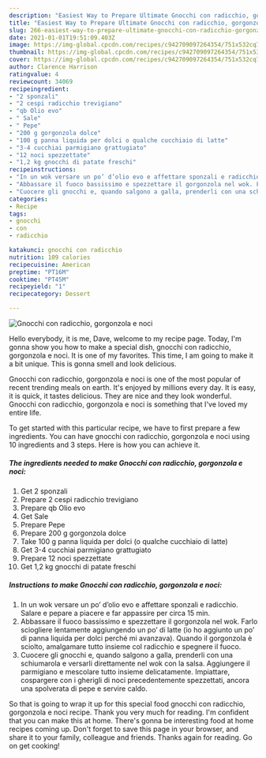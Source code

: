 ```yaml
---
description: "Easiest Way to Prepare Ultimate Gnocchi con radicchio, gorgonzola e noci"
title: "Easiest Way to Prepare Ultimate Gnocchi con radicchio, gorgonzola e noci"
slug: 266-easiest-way-to-prepare-ultimate-gnocchi-con-radicchio-gorgonzola-e-noci
date: 2021-01-01T19:51:09.403Z
image: https://img-global.cpcdn.com/recipes/c942709097264354/751x532cq70/gnocchi-con-radicchio-gorgonzola-e-noci-recipe-main-photo.jpg
thumbnail: https://img-global.cpcdn.com/recipes/c942709097264354/751x532cq70/gnocchi-con-radicchio-gorgonzola-e-noci-recipe-main-photo.jpg
cover: https://img-global.cpcdn.com/recipes/c942709097264354/751x532cq70/gnocchi-con-radicchio-gorgonzola-e-noci-recipe-main-photo.jpg
author: Clarence Harrison
ratingvalue: 4
reviewcount: 34069
recipeingredient:
- "2 sponzali"
- "2 cespi radicchio trevigiano"
- "qb Olio evo"
- " Sale"
- " Pepe"
- "200 g gorgonzola dolce"
- "100 g panna liquida per dolci o qualche cucchiaio di latte"
- "3-4 cucchiai parmigiano grattugiato"
- "12 noci spezzettate"
- "1,2 kg gnocchi di patate freschi"
recipeinstructions:
- "In un wok versare un po’ d’olio evo e affettare sponzali e radicchio. Salare e pepare a piacere e far appassire per circa 15 min."
- "Abbassare il fuoco bassissimo e spezzettare il gorgonzola nel wok. Farlo sciogliere lentamente aggiungendo un po’ di latte (io ho aggiunto un po’ di panna liquida per dolci perché mi avanzava). Quando il gorgonzola è sciolto, amalgamare tutto insieme col radicchio e spegnere il fuoco."
- "Cuocere gli gnocchi e, quando salgono a galla, prenderli con una schiumarola e versarli direttamente nel wok con la salsa. Aggiungere il parmigiano e mescolare tutto insieme delicatamente. Impiattare, cospargere con i gherigli di noci precedentemente spezzettati, ancora una spolverata di pepe e servire caldo."
categories:
- Recipe
tags:
- gnocchi
- con
- radicchio

katakunci: gnocchi con radicchio 
nutrition: 109 calories
recipecuisine: American
preptime: "PT16M"
cooktime: "PT45M"
recipeyield: "1"
recipecategory: Dessert

---
```



![Gnocchi con radicchio, gorgonzola e noci](https://img-global.cpcdn.com/recipes/c942709097264354/751x532cq70/gnocchi-con-radicchio-gorgonzola-e-noci-recipe-main-photo.jpg)

Hello everybody, it is me, Dave, welcome to my recipe page. Today, I'm gonna show you how to make a special dish, gnocchi con radicchio, gorgonzola e noci. It is one of my favorites. This time, I am going to make it a bit unique. This is gonna smell and look delicious.

Gnocchi con radicchio, gorgonzola e noci is one of the most popular of recent trending meals on earth. It's enjoyed by millions every day. It is easy, it is quick, it tastes delicious. They are nice and they look wonderful. Gnocchi con radicchio, gorgonzola e noci is something that I've loved my entire life.




To get started with this particular recipe, we have to first prepare a few ingredients. You can have gnocchi con radicchio, gorgonzola e noci using 10 ingredients and 3 steps. Here is how you can achieve it.

<!--inarticleads1-->

##### The ingredients needed to make Gnocchi con radicchio, gorgonzola e noci:

1. Get 2 sponzali
1. Prepare 2 cespi radicchio trevigiano
1. Prepare qb Olio evo
1. Get  Sale
1. Prepare  Pepe
1. Prepare 200 g gorgonzola dolce
1. Take 100 g panna liquida per dolci (o qualche cucchiaio di latte)
1. Get 3-4 cucchiai parmigiano grattugiato
1. Prepare 12 noci spezzettate
1. Get 1,2 kg gnocchi di patate freschi




<!--inarticleads2-->

##### Instructions to make Gnocchi con radicchio, gorgonzola e noci:

1. In un wok versare un po’ d’olio evo e affettare sponzali e radicchio. Salare e pepare a piacere e far appassire per circa 15 min.
1. Abbassare il fuoco bassissimo e spezzettare il gorgonzola nel wok. Farlo sciogliere lentamente aggiungendo un po’ di latte (io ho aggiunto un po’ di panna liquida per dolci perché mi avanzava). Quando il gorgonzola è sciolto, amalgamare tutto insieme col radicchio e spegnere il fuoco.
1. Cuocere gli gnocchi e, quando salgono a galla, prenderli con una schiumarola e versarli direttamente nel wok con la salsa. Aggiungere il parmigiano e mescolare tutto insieme delicatamente. Impiattare, cospargere con i gherigli di noci precedentemente spezzettati, ancora una spolverata di pepe e servire caldo.




So that is going to wrap it up for this special food gnocchi con radicchio, gorgonzola e noci recipe. Thank you very much for reading. I'm confident that you can make this at home. There's gonna be interesting food at home recipes coming up. Don't forget to save this page in your browser, and share it to your family, colleague and friends. Thanks again for reading. Go on get cooking!
